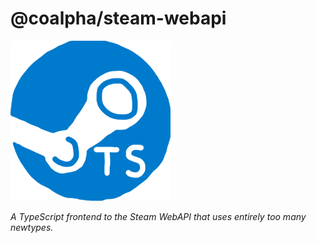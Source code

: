 # @coalpha/steam-webapi

![If anyone wants to make me an icon, I'd be glad](misc/icon.png)

*A TypeScript frontend to the Steam WebAPI that uses entirely too many newtypes.*
